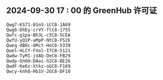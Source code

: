 ## 2024-09-30 17 : 00 的 GreenHub 许可证
```
Qwg7-KS71-01nS-iCC8-1A69
Qwg6-DhEy-crVY-flC8-1755
Qwfc-g1pa-Bh3L-c5C8-5CEA
QwfU-yQ1P-aMpP-NtC8-F52E
Qweq-dB8c-OMct-HoC8-5339
Qwel-HLCY-FXol-IfC8-5121
Qwdw-TyM1-iVAb-DeC8-FB29
Qwdp-On6H-DAoi-hZC8-BE26
QwdF-Ke6z-Xtkz-oGC8-F169
Qwcy-knhQ-Hb1V-2GC8-DF10
```
